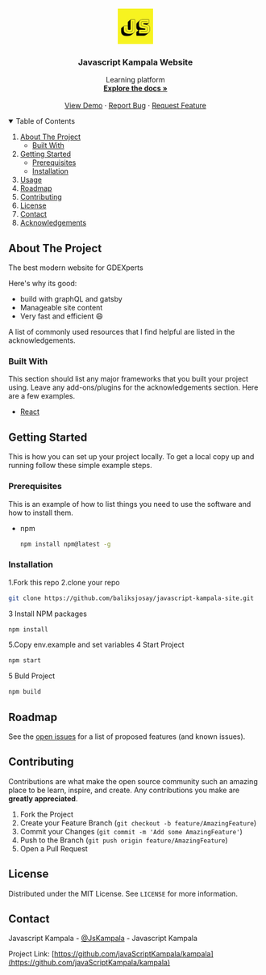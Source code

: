 



<!-- PROJECT LOGO -->
<br />
<p align="center">
  <a href="https://github.com/baliksjosay/javascript-kampala-site">
    <img src="./src/assets/images/jslogo.jpeg" alt="Logo" width="70" height="70">
  </a>

  <h3 align="center">Javascript Kampala Website</h3>

  <p align="center">
    Learning platform
    <br />
    <a href="#"><strong>Explore the docs »</strong></a>
    <br />
    <br />
    <a href="https://gdexpertsuganda.web.app/">View Demo</a>
    ·
    <a href="https://github.com/baliksjosay/javascript-kampala-site/issues">Report Bug</a>
    ·
    <a href="https://github.com/baliksjosay/javascript-kampala-site/issues">Request Feature</a>
  </p>
</p>

<!-- TABLE OF CONTENTS -->
<details open="open">
  <summary>Table of Contents</summary>
  <ol>
    <li>
      <a href="#about-the-project">About The Project</a>
      <ul>
        <li><a href="#built-with">Built With</a></li>
      </ul>
    </li>
    <li>
      <a href="#getting-started">Getting Started</a>
      <ul>
        <li><a href="#prerequisites">Prerequisites</a></li>
        <li><a href="#installation">Installation</a></li>
      </ul>
    </li>
    <li><a href="#usage">Usage</a></li>
    <li><a href="#roadmap">Roadmap</a></li>
    <li><a href="#contributing">Contributing</a></li>
    <li><a href="#license">License</a></li>
    <li><a href="#contact">Contact</a></li>
    <li><a href="#acknowledgements">Acknowledgements</a></li>
  </ol>
</details>

<!-- ABOUT THE PROJECT -->
## About The Project

The best modern website for GDEXperts

Here's why its good:
* build with graphQL and gatsby
* Manageable site content
* Very fast and efficient :smile:

A list of commonly used resources that I find helpful are listed in the acknowledgements.

### Built With

This section should list any major frameworks that you built your project using. Leave any add-ons/plugins for the acknowledgements section. Here are a few examples.
* [React](https://reactjs.org/tutorial/tutorial.html)

<!-- GETTING STARTED -->
## Getting Started

This is how you can set up your project locally.
To get a local copy up and running follow these simple example steps.

### Prerequisites

This is an example of how to list things you need to use the software and how to install them.
* npm
  ```sh
  npm install npm@latest -g
  ```

### Installation

1.Fork this repo
2.clone your repo
   ```sh
   git clone https://github.com/baliksjosay/javascript-kampala-site.git
   ```
3 Install NPM packages
   ```sh
   npm install
   ```
5.Copy env.example and set variables 
4 Start Project 
   ```sh
   npm start
   ```
5 Buld Project
   ```sh
   npm build
   ```
<!-- ROADMAP -->
## Roadmap

See the [open issues](https://github.com/javaScriptKampala/kampala/issues) for a list of proposed features (and known issues).

<!-- CONTRIBUTING -->
## Contributing

Contributions are what make the open source community such an amazing place to be learn, inspire, and create. Any contributions you make are **greatly appreciated**.

1. Fork the Project
2. Create your Feature Branch (`git checkout -b feature/AmazingFeature`)
3. Commit your Changes (`git commit -m 'Add some AmazingFeature'`)
4. Push to the Branch (`git push origin feature/AmazingFeature`)
5. Open a Pull Request

<!-- LICENSE -->
## License

Distributed under the MIT License. See `LICENSE` for more information.

<!-- CONTACT -->
## Contact

Javascript Kampala - [@JsKampala](https://twitter.com/JsKampala) - Javascript Kampala

Project Link: [https://github.com/javaScriptKampala/kampala](https://github.com/javaScriptKampala/kampala)
